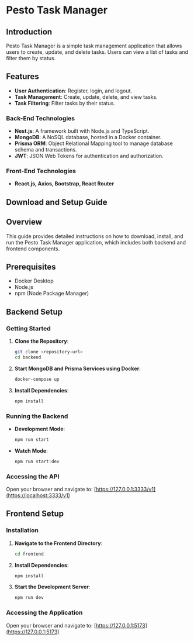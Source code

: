 # Pesto Task Manager

## Introduction

Pesto Task Manager is a simple task management application that allows users to create, update, and delete tasks. Users can view a list of tasks and filter them by status.

## Features

- **User Authentication**: Register, login, and logout.
- **Task Management**: Create, update, delete, and view tasks.
- **Task Filtering**: Filter tasks by their status.

### Back-End Technologies

- **Nest.js**: A framework built with Node.js and TypeScript.
- **MongoDB**: A NoSQL database, hosted in a Docker container.
- **Prisma ORM**: Object Relational Mapping tool to manage database schema and transactions.
- **JWT**: JSON Web Tokens for authentication and authorization.

### Front-End Technologies

- **React.js, Axios, Bootstrap, React Router**

## Download and Setup Guide

## Overview

This guide provides detailed instructions on how to download, install, and run the Pesto Task Manager application, which includes both backend and frontend components.

## Prerequisites

- Docker Desktop
- Node.js
- npm (Node Package Manager)

## Backend Setup

### Getting Started

1. **Clone the Repository**:

   ```bash
   git clone <repository-url>
   cd backend
   ```

2. **Start MongoDB and Prisma Services using Docker**:

   ```bash
   docker-compose up
   ```

3. **Install Dependencies**:
   ```bash
   npm install
   ```

### Running the Backend

- **Development Mode**:

  ```bash
  npm run start
  ```

- **Watch Mode**:
  ```bash
  npm run start:dev
  ```

### Accessing the API

Open your browser and navigate to:
[https://127.0.0.1:3333/v1](https://localhost:3333/v1)

## Frontend Setup

### Installation

1. **Navigate to the Frontend Directory**:

   ```bash
   cd frontend
   ```

2. **Install Dependencies**:

   ```bash
   npm install
   ```

3. **Start the Development Server**:
   ```bash
   npm run dev
   ```

### Accessing the Application

Open your browser and navigate to:
[https://127.0.0.1:5173](https://127.0.0.1:5173)
